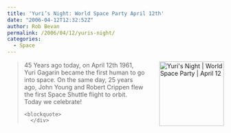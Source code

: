 ```yaml
---
title: 'Yuri’s Night: World Space Party April 12th'
date: "2006-04-12T12:32:52Z"
author: Rob Bevan
permalink: /2006/04/12/yuris-night/
categories:
  - Space
---
```

<div style="height: 150px">
  <a href="http://www.yurisnight.net/2006/index.php"><img src="http://www.yurisnight.net/images/yurisNightButtons/YurisNight_150x150.png" alt="Yuri's Night | World Space Party | April 12" title="Yuri's Night | World Space Party | April 12" width="150" height="150" border="0" style="float: right; padding-left: 32px;" /></a></p> <blockquote>
    <p>
      45 Years ago today, on April 12th 1961, Yuri Gagarin became the first human to go into space. On the same day, 25 years ago, John Young and Robert Crippen flew the first Space Shuttle flight to orbit. Today we celebrate!
    </p>

    <blockquote>
      </div> 
